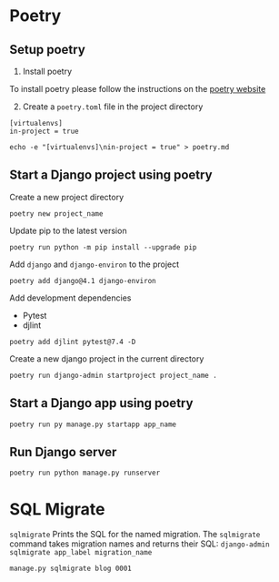 # Poetry

## Setup poetry

1. Install poetry

To install poetry please follow the instructions on the [poetry website](https://python-poetry.org/docs/#installing-with-the-official-installer)

2. Create a `poetry.toml` file in the project directory

```config
[virtualenvs]
in-project = true
```

```shell
echo -e "[virtualenvs]\nin-project = true" > poetry.md
```

## Start a Django project using poetry

Create a new project directory

```shell
poetry new project_name
```

Update pip to the latest version

```shell
poetry run python -m pip install --upgrade pip
```

Add `django` and `django-environ` to the project

```shell
poetry add django@4.1 django-environ
```

Add development dependencies

- Pytest
- djlint

```shell
poetry add djlint pytest@7.4 -D
```

Create a new django project in the current directory

```shell
poetry run django-admin startproject project_name .
```

## Start a Django app using poetry

```shell
poetry run py manage.py startapp app_name
```

## Run Django server

```shell
poetry run python manage.py runserver
```

# SQL Migrate

`sqlmigrate` Prints the SQL for the named migration. The `sqlmigrate` command takes migration names and returns their SQL: `django-admin sqlmigrate app_label migration_name`

```shell
manage.py sqlmigrate blog 0001
```

